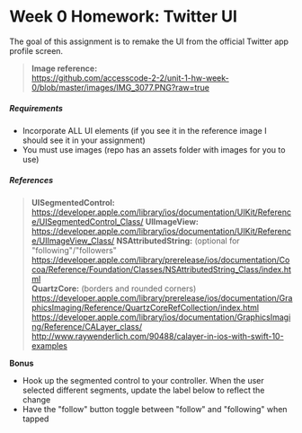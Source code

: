 # Week 0 Homework: Twitter UI

The goal of this assignment is to remake the UI from the official Twitter app profile screen.

> **Image reference:**  
https://github.com/accesscode-2-2/unit-1-hw-week-0/blob/master/images/IMG_3077.PNG?raw=true

##### Requirements  
* Incorporate ALL UI elements (if you see it in the reference image I should see it in your assignment)
* You must use images (repo has an assets folder with images for you to use)


##### References 
> **UISegmentedControl:**  
https://developer.apple.com/library/ios/documentation/UIKit/Reference/UISegmentedControl_Class/
> **UIImageView:**  
https://developer.apple.com/library/ios/documentation/UIKit/Reference/UIImageView_Class/
> **NSAttributedString:** (optional for "following"/"followers"
https://developer.apple.com/library/prerelease/ios/documentation/Cocoa/Reference/Foundation/Classes/NSAttributedString_Class/index.html  
> **QuartzCore:**  (borders and rounded corners)  
https://developer.apple.com/library/prerelease/ios/documentation/GraphicsImaging/Reference/QuartzCoreRefCollection/index.html  
https://developer.apple.com/library/ios/documentation/GraphicsImaging/Reference/CALayer_class/  
http://www.raywenderlich.com/90488/calayer-in-ios-with-swift-10-examples  

**Bonus**
* Hook up the segmented control to your controller. When the user selected different segments, update the label below to reflect the change  
* Have the "follow" button toggle between "follow" and "following" when tapped
